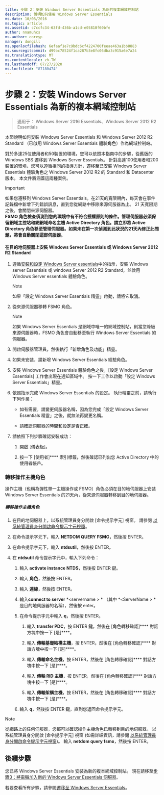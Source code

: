```yaml
---
title: 步驟 2：安裝 Windows Server Essentials 為新的複本網域控制站
description: 說明如何使用 Windows Server Essentials
ms.date: 10/03/2016
ms.topic: article
ms.assetid: c7ccfc34-63fd-436b-a1cd-e05810f60bfe
author: nnamuhcs
ms.author: coreyp
manager: dongill
ms.openlocfilehash: 6efaaf1e7c9bdc6cf4224700feeae463a1bb8883
ms.sourcegitcommit: d99bc78524f1ca287b3e8fc06dba3c915a6e7a24
ms.translationtype: MT
ms.contentlocale: zh-TW
ms.lasthandoff: 07/27/2020
ms.locfileid: "87180474"
---
```

# <a name="step-2-install-windows-server-essentials-as-a-new-replica-domain-controller"></a>步驟 2：安裝 Windows Server Essentials 為新的複本網域控制站

>適用于： Windows Server 2016 Essentials、Windows Server 2012 R2 Essentials

本節說明如何安裝 Windows Server Essentials 和 Windows Server 2012 R2 Standard （已啟用 Windows Server Essentials 體驗角色）作為網域控制站。

 對於多達25位使用者和50裝置的環境，您可以依照本指南中的步驟，從舊版的 Windows SBS 遷移到 Windows Server Essentials。 針對高達100使用者和200裝置的環境，您可以遵循相同的指導方針，遷移至已安裝 Windows Server Essentials 體驗角色之 Windows Server 2012 R2 的 Standard 和 Datacenter 版本。 本文件將涵蓋這兩種案例。

> [!IMPORTANT]
>  如果您遷移到 Windows Server Essentials，在21天的寬限期內，每天會在事件記錄檔中新增下列錯誤訊息，直到您從網路中移除來源伺服器為止。 21 天寬限期之後，會關閉來源伺服器。 <br> **FSMO 角色檢查偵測到您的環境中有不符合授權原則的條件。管理伺服器必須保留網域主控站和網網域命名主機 Active Directory 角色。請立即將 Active Directory 角色移至管理伺服器。如果未在第一次偵測到此狀況的21天內修正此問題，將會自動關閉這部伺服器**。

#### <a name="install-windows-server-essentials-or-windows-server-2012-r2-standard-on-the-destination-server"></a>在目的地伺服器上安裝 Windows Server Essentials 或 Windows Server 2012 R2 Standard

1.  遵循[安裝和設定 Windows Server essentials](../install/Install-and-Configure-Windows-Server-Essentials-or-Windows-Server-Essentials-Experience.md)中的指示，安裝 Windows server Essentials 或 windows Server 2012 R2 Standard，並啟用 Windows Server essentials 體驗角色。

    > [!NOTE]
    >  如果「設定 Windows Server Essentials 精靈」啟動，請將它取消。

2.  從來源伺服器移轉 FSMO 角色。

    > [!NOTE]
    >  如果 Windows Server Essentials 是網域中唯一的網域控制站，則當您降級來源伺服器時，FSMO 角色會自動移至執行 Windows Server Essentials 的伺服器。

3.  開啟伺服器管理員，然後執行「新增角色及功能」精靈。

4.  如果未安裝，請新增 Windows Server Essentials 經驗角色。

5.  安裝 Windows Server Essentials 體驗角色之後，[設定 Windows Server Essentials] 工作會出現在通知區域中。 按一下工作以啟動「設定 Windows Server Essentials」精靈。

6.  依照指示完成 Windows Server Essentials 的設定。 執行精靈之前，請執行下列作業：

    -   如有需要，請變更伺服器名稱，因為您完成「設定 Windows Server Essentials 精靈」之後，就無法再變更名稱。

    -   請確認伺服器的時間和設定是否正確。

7.  請依照下列步驟確認安裝成功：

    1.  開啟 [儀表板]。

    2.  按一下 [使用者]**** 索引標籤，然後確認已列出您 Active Directory 中的使用者帳戶。

### <a name="transfer-the-operations-master-roles"></a>轉移操作主機角色
 操作主機（也稱為彈性單一主機操作或 FSMO）角色必須在目的地伺服器上安裝 Windows Server Essentials 的21天內，從來源伺服器轉移到目的地伺服器。

##### <a name="to-transfer-the-operations-master-roles"></a>轉移操作主機角色

1.  在目的地伺服器上，以系統管理員身分開啟 [命令提示字元] 視窗。 請參閱 [以系統管理員身分開啟命令提示字元視窗](https://technet.microsoft.com/library/cc947813\(v=WS.10\).aspx)。

2.  在命令提示字元下，輸入 **NETDOM QUERY FSMO**，然後按 ENTER。

3.  在命令提示字元下，輸入 **ntdsutil**，然後按 ENTER。

4.  在 **ntdsutil** 命令提示字元中，輸入下列命令：

    1.  輸入 **activate instance NTDS**，然後按 ENTER 鍵。

    2.  輸入 **角色**，然後按 ENTER。

    3.  輸入 **連線**，然後按 ENTER。

    4.  輸入**connect to server** *<servername \> * （其中 *<ServerName \> *是目的地伺服器的名稱），然後按 enter。

    5.  在命令提示字元中輸入 **q**，然後按 ENTER。

        1.  輸入 **transfer PDC**，按 ENTER 鍵，然後在 [角色轉移確認]**** 對話方塊中按一下 [是]****。

        2.  輸入 **傳輸基礎結構主機**，按 ENTER，然後在 [角色轉移確認]**** 對話方塊中按一下 [是]****。

        3.  輸入 **傳輸命名主機**，按 ENTER，然後在 [角色轉移確認]**** 對話方塊中按一下 [是]****。

        4.  輸入 **傳輸 RID 主機**，按 ENTER，然後在 [角色轉移確認]**** 對話方塊中按一下 [是]****。

        5.  輸入 **傳輸架構主機**，按 ENTER，然後在 [角色轉移確認]**** 對話方塊中按一下 [是]****。

    6.  輸入 **q**，然後按 ENTER 鍵，直到您返回命令提示字元。

> [!NOTE]
>  從網路上的任何伺服器，您都可以確認操作主機角色已轉移到目的地伺服器。 以系統管理員身分開啟 [命令提示字元] 視窗 (如需詳細資訊，請參閱 [以系統管理員身分開啟命令提示字元視窗](https://technet.microsoft.com/library/cc947813\(v=WS.10\).aspx))。 輸入 **netdom query fsmo**，然後按 ENTER。

## <a name="next-steps"></a>後續步驟
 您已將 Windows Server Essentials 安裝為新的複本網域控制站。 現在請移至[步驟3：將電腦加入新的 Windows Server Essentials 伺服器](Step-3--Join-computers-to-the-new-Windows-Server-Essentials-server.md)。

若要查看所有步驟，請參閱[遷移至 Windows Server Essentials](Migrate-from-Previous-Versions-to-Windows-Server-Essentials-or-Windows-Server-Essentials-Experience.md)。

